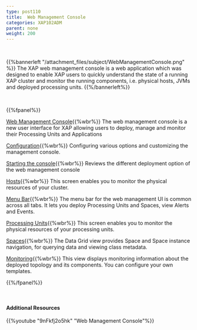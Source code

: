 ```yaml
---
type: post110
title:  Web Management Console
categories: XAP102ADM
parent: none
weight: 200
---
```


<br>

{{%bannerleft "/attachment_files/subject/WebManagementConsole.png"  %}}
The XAP web management console is a web application which was designed to enable XAP users to quickly understand the state of a running XAP cluster and monitor the running components, i.e. physical hosts, JVMs and deployed processing units.
{{%/bannerleft%}}

<br>

{{%fpanel%}}

[Web Management Console](./web-management-console-console.html){{%wbr%}}
The web management console is a new user interface for XAP allowing users to deploy, manage and monitor their Processing Units and Applications

[Configuration](./web-management-console-configuration.html){{%wbr%}}
Configuring various options and customizing the management console.

[Starting the console](./web-management-console-starting.html){{%wbr%}}
Reviews the different deployment option of the web management console

[Hosts](./web-management-hosts-view.html){{%wbr%}}
This screen enables you to monitor the physical resources of your cluster.

[Menu Bar](./web-management-common-view.html){{%wbr%}}
The menu bar for the web management UI is common across all tabs. It lets you deploy Processing Units and Spaces, view Alerts and Events.

[Processing Units](./web-management-pu.html){{%wbr%}}
This screen enables you to monitor the physical resources of your processing units.

[Spaces](./web-management-data-grid-view.html){{%wbr%}}
The Data Grid view provides Space and Space instance navigation, for querying data and viewing class metadata.

[Monitoring](./web-management-monitoring.html){{%wbr%}}
This view displays monitoring information about the deployed topology and its components. You can configure your own templates.

{{%/fpanel%}}

<br>

#### Additional Resources
{{%youtube "9nFkfj2o5hk"  "Web Management Console"%}}



